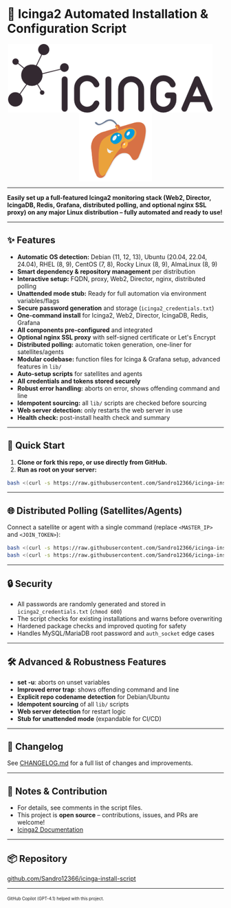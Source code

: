 # 🚀 Icinga2 Automated Installation & Configuration Script

<p align="center">
  <picture style="display:inline-block; vertical-align:middle;">
    <source srcset="media/icinga-logo-invert-screen-export-small.png" media="(prefers-color-scheme: dark)">
    <img alt="Icinga2 Logo" src="media/icinga-logo-screen-export-small.png" height="160" style="display:inline-block; vertical-align:middle; margin-right:24px;">
  </picture>
  <img alt="Your Logo" src="media/logo-nobackround_orig.png" height="160" style="display:inline-block; vertical-align:middle;">
</p>

---

**Easily set up a full-featured Icinga2 monitoring stack (Web2, Director, IcingaDB, Redis, Grafana, distributed polling, and optional nginx SSL proxy) on any major Linux distribution – fully automated and ready to use!**

---

## ✨ Features

- **Automatic OS detection:** Debian (11, 12, 13), Ubuntu (20.04, 22.04, 24.04), RHEL (8, 9), CentOS (7, 8), Rocky Linux (8, 9), AlmaLinux (8, 9)
- **Smart dependency & repository management** per distribution
- **Interactive setup:** FQDN, proxy, Web2, Director, nginx, distributed polling
- **Unattended mode stub:** Ready for full automation via environment variables/flags
- **Secure password generation** and storage (`icinga2_credentials.txt`)
- **One-command install** for Icinga2, Web2, Director, IcingaDB, Redis, Grafana
- **All components pre-configured** and integrated
- **Optional nginx SSL proxy** with self-signed certificate or Let's Encrypt
- **Distributed polling:** automatic token generation, one-liner for satellites/agents
- **Modular codebase:** function files for Icinga & Grafana setup, advanced features in `lib/`
- **Auto-setup scripts** for satellites and agents
- **All credentials and tokens stored securely**
- **Robust error handling:** aborts on error, shows offending command and line
- **Idempotent sourcing:** all `lib/` scripts are checked before sourcing
- **Web server detection:** only restarts the web server in use
- **Health check:** post-install health check and summary

---

## 🚦 Quick Start

1. **Clone or fork this repo, or use directly from GitHub.**
2. **Run as root on your server:**

```sh
bash <(curl -s https://raw.githubusercontent.com/Sandro12366/icinga-install-script/main/install_icinga2.sh)
```

---

## 🌐 Distributed Polling (Satellites/Agents)

Connect a satellite or agent with a single command (replace `<MASTER_IP>` and `<JOIN_TOKEN>`):

```sh
bash <(curl -s https://raw.githubusercontent.com/Sandro12366/icinga-install-script/main/setup_satellite.sh) <MASTER_IP> <JOIN_TOKEN>
bash <(curl -s https://raw.githubusercontent.com/Sandro12366/icinga-install-script/main/setup_agent.sh) <MASTER_IP> <JOIN_TOKEN>
```

---

## 🔒 Security

- All passwords are randomly generated and stored in `icinga2_credentials.txt` (`chmod 600`)
- The script checks for existing installations and warns before overwriting
- Hardened package checks and improved quoting for safety
- Handles MySQL/MariaDB root password and `auth_socket` edge cases

---

## 🛠️ Advanced & Robustness Features

- **set -u**: aborts on unset variables
- **Improved error trap**: shows offending command and line
- **Explicit repo codename detection** for Debian/Ubuntu
- **Idempotent sourcing** of all `lib/` scripts
- **Web server detection** for restart logic
- **Stub for unattended mode** (expandable for CI/CD)

---

## 📝 Changelog

See [CHANGELOG.md](CHANGELOG.md) for a full list of changes and improvements.

---

## 📝 Notes & Contribution

- For details, see comments in the script files.
- This project is **open source** – contributions, issues, and PRs are welcome!
- [Icinga2 Documentation](https://icinga.com/docs/)

---

## 📦 Repository

[github.com/Sandro12366/icinga-install-script](https://github.com/Sandro12366/icinga-install-script)

---

<sub><sup>GitHub Copilot (GPT-4.1) helped with this project.</sup></sub>
